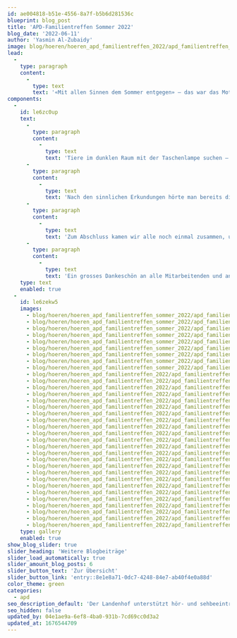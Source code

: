 ```yaml
---
id: ae004818-b51e-4556-8a7f-b5b6d281536c
blueprint: blog_post
title: 'APD-Familientreffen Sommer 2022'
blog_date: '2022-06-11'
author: 'Yasmin Al-Zubaidy'
image: blog/hoeren/hoeren_apd_familientreffen_2022/apd_familientreffen_2022-front.jpg
lead:
  -
    type: paragraph
    content:
      -
        type: text
        text: '«Mit allen Sinnen dem Sommer entgegen» – das war das Motto des Familientreffens vom Samstag, 11. Juni 2022. Endlich wieder ein sommerliches APD-Familientreffen am Landenhof ganz ohne Masken!'
components:
  -
    id: le6zc0up
    text:
      -
        type: paragraph
        content:
          -
            type: text
            text: 'Tiere im dunklen Raum mit der Taschenlampe suchen – die Gebärdensprache erleben und sehen – den weichen, stacheligen und kitzelnden Boden spüren – gegrillte Marshmallows und selbst gemischten Sirup geniessen – leise und laute Musikinstrumente hören – an verschiedenen Düften riechen – dies alles und vieles mehr konnte mit allen Sinnen entdeckt und erkundet werden. Zwischendurch wurden wir durch einen zutraulichen, grau-violett schimmernden Schmetterling beglückt, welcher uns den ganzen Anlass hindurch begleitete und viele Anwesende begrüsste. Der SVEHK Aargau Solothurn war ebenfalls mit zwei Ständen anwesend. Die Kinder konnten Blumen pressen und wunderschöne Bilder auf die Blumenpressen malen.'
      -
        type: paragraph
        content:
          -
            type: text
            text: 'Nach den sinnlichen Erkundungen hörte man bereits die ersten Bäuche knurren. Es war Zeit für ein Zvieri. Das Landenhof-Küchenteam verwöhnte uns mit leckeren Sandwiches und köstlichen Desserts. Vielen herzlichen Dank!'
      -
        type: paragraph
        content:
          -
            type: text
            text: 'Zum Abschluss kamen wir alle noch einmal zusammen, um uns mit Bewegungsliedern zu verabschieden. Viele lachende und strahlende Gesichter bewiesen, dass es sich um einen gelungenen Anlass handelte. Schön, dass ihr da wart!'
      -
        type: paragraph
        content:
          -
            type: text
            text: 'Ein grosses Dankeschön an alle Mitarbeitenden und an alle Familien, die sich die Zeit genommen haben, am Familientreffen teilzunehmen. Wir freuen und schon jetzt auf das nächste Treffen. Bis dahin wünschen wir allen eine sonnige und warme Sommerzeit.'
    type: text
    enabled: true
  -
    id: le6zekw5
    images:
      - blog/hoeren/hoeren_apd_familientreffen_sommer_2022/apd_familientreffen_2022-01.jpg
      - blog/hoeren/hoeren_apd_familientreffen_sommer_2022/apd_familientreffen_2022-02.jpg
      - blog/hoeren/hoeren_apd_familientreffen_sommer_2022/apd_familientreffen_2022-03.jpg
      - blog/hoeren/hoeren_apd_familientreffen_sommer_2022/apd_familientreffen_2022-04.jpg
      - blog/hoeren/hoeren_apd_familientreffen_sommer_2022/apd_familientreffen_2022-05.jpg
      - blog/hoeren/hoeren_apd_familientreffen_sommer_2022/apd_familientreffen_2022-06.jpg
      - blog/hoeren/hoeren_apd_familientreffen_sommer_2022/apd_familientreffen_2022-07.jpg
      - blog/hoeren/hoeren_apd_familientreffen_sommer_2022/apd_familientreffen_2022-08.jpg
      - blog/hoeren/hoeren_apd_familientreffen_sommer_2022/apd_familientreffen_2022-09.jpg
      - blog/hoeren/hoeren_apd_familientreffen_2022/apd_familientreffen_2022-10.jpg
      - blog/hoeren/hoeren_apd_familientreffen_2022/apd_familientreffen_2022-11.jpg
      - blog/hoeren/hoeren_apd_familientreffen_2022/apd_familientreffen_2022-12.jpg
      - blog/hoeren/hoeren_apd_familientreffen_2022/apd_familientreffen_2022-13.jpg
      - blog/hoeren/hoeren_apd_familientreffen_2022/apd_familientreffen_2022-14.jpg
      - blog/hoeren/hoeren_apd_familientreffen_2022/apd_familientreffen_2022-15.jpg
      - blog/hoeren/hoeren_apd_familientreffen_2022/apd_familientreffen_2022-16.jpg
      - blog/hoeren/hoeren_apd_familientreffen_2022/apd_familientreffen_2022-17.jpeg
      - blog/hoeren/hoeren_apd_familientreffen_2022/apd_familientreffen_2022-18.jpeg
      - blog/hoeren/hoeren_apd_familientreffen_2022/apd_familientreffen_2022-19.jpeg
      - blog/hoeren/hoeren_apd_familientreffen_2022/apd_familientreffen_2022-20.jpeg
      - blog/hoeren/hoeren_apd_familientreffen_2022/apd_familientreffen_2022-21.jpeg
      - blog/hoeren/hoeren_apd_familientreffen_2022/apd_familientreffen_2022-22.jpeg
      - blog/hoeren/hoeren_apd_familientreffen_2022/apd_familientreffen_2022-23.jpeg
      - blog/hoeren/hoeren_apd_familientreffen_2022/apd_familientreffen_2022-24.jpeg
      - blog/hoeren/hoeren_apd_familientreffen_2022/apd_familientreffen_2022-25.jpeg
      - blog/hoeren/hoeren_apd_familientreffen_2022/apd_familientreffen_2022-26.jpeg
      - blog/hoeren/hoeren_apd_familientreffen_2022/apd_familientreffen_2022-27.jpeg
      - blog/hoeren/hoeren_apd_familientreffen_2022/apd_familientreffen_2022-28.jpeg
      - blog/hoeren/hoeren_apd_familientreffen_2022/apd_familientreffen_2022-29.jpeg
      - blog/hoeren/hoeren_apd_familientreffen_2022/apd_familientreffen_2022-30.jpeg
      - blog/hoeren/hoeren_apd_familientreffen_2022/apd_familientreffen_2022-31.jpg
      - blog/hoeren/hoeren_apd_familientreffen_2022/apd_familientreffen_2022-32.jpg
      - blog/hoeren/hoeren_apd_familientreffen_2022/apd_familientreffen_2022-33.jpg
    type: gallery
    enabled: true
show_blog_slider: true
slider_heading: 'Weitere Blogbeiträge'
slider_load_automatically: true
slider_amount_blog_posts: 6
slider_button_text: 'Zur Übersicht'
slider_button_link: 'entry::8e1e8a71-0dc7-4248-84e7-ab40f4e0a88d'
color_theme: green
categories:
  - apd
seo_description_default: 'Der Landenhof unterstützt hör- und sehbeeinträchtigte Kinder & Jugendliche in ihrem selbstbestimmten Leben durch Förderung ihrer Fähigkeiten & Entwicklung'
seo_hidden: false
updated_by: 04e1ae9a-6ef8-4ba0-931b-7cd69cc0d3a2
updated_at: 1676544709
---
```

